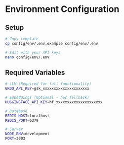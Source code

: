 # Environment Configuration

## Setup

```bash
# Copy template
cp config/env/.env.example config/env/.env

# Edit with your API keys
nano config/env/.env
```

## Required Variables

```bash
# LLM (Required for full functionality)
GROQ_API_KEY=gsk_xxxxxxxxxxxxxxxxxxxxx

# Embeddings (Optional - has fallback)
HUGGINGFACE_API_KEY=hf_xxxxxxxxxxxxxxxxxxxxx

# Database
REDIS_HOST=localhost
REDIS_PORT=6379

# Server
NODE_ENV=development
PORT=3003
```
